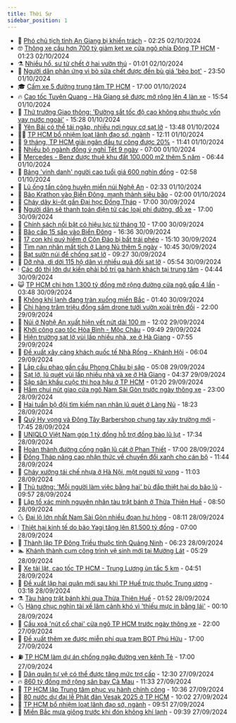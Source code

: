 ```yaml
---
title: Thời Sự
sidebar_position: 1
---
```


<!-- vnexpress-thoi-su:START -->
- 🦒 [Phó chủ tịch tỉnh An Giang bị khiển trách](https://vnexpress.net/pho-chu-tich-tinh-an-giang-bi-khien-trach-4799247.html) - 02:25 02/10/2024
- 🤓 [Thông xe cầu hơn 700 tỷ giảm kẹt xe cửa ngõ phía Đông TP HCM](https://vnexpress.net/thong-xe-cau-hon-700-ty-giam-ket-xe-cua-ngo-phia-dong-tp-hcm-4799206.html) - 01:23 02/10/2024
- ⚗️ [Nhiều hổ, sư tử chết ở hai vườn thú](https://vnexpress.net/nhieu-ho-su-tu-chet-o-hai-vuon-thu-4799111.html) - 01:01 02/10/2024
- 🌊 [Người dân phản ứng vì bò sữa chết được đền bù giá &#39;bèo bọt&#39;](https://vnexpress.net/nguoi-dan-phan-ung-vi-bo-sua-chet-duoc-den-bu-gia-beo-bot-4799087.html) - 23:50 01/10/2024
- 🎓 [Cấm xe 5 đường trung tâm TP HCM](https://vnexpress.net/cam-xe-5-duong-trung-tam-tp-hcm-4798545.html) - 17:00 01/10/2024
- 🔥 [Cao tốc Tuyên Quang - Hà Giang sẽ được mở rộng lên 4 làn xe](https://vnexpress.net/cao-toc-tuyen-quang-ha-giang-se-duoc-mo-rong-len-4-lan-xe-4799146.html) - 15:54 01/10/2024
- 🦏 [Thứ trưởng Giao thông: &#39;Đường sắt tốc độ cao không phụ thuộc vốn vay nước ngoài&#39;](https://vnexpress.net/thu-truong-giao-thong-duong-sat-toc-do-cao-khong-phu-thuoc-von-vay-nuoc-ngoai-4799119.html) - 15:28 01/10/2024
- 👺 [Yên Bái có thể tái ngập, nhiều nơi nguy cơ sạt lở](https://vnexpress.net/yen-bai-co-the-tai-ngap-nhieu-noi-nguy-co-sat-lo-4799120.html) - 13:48 01/10/2024
- 🧑‍🏫 [TP HCM bổ nhiệm loạt lãnh đạo sở, ngành](https://vnexpress.net/tp-hcm-bo-nhiem-loat-lanh-dao-so-nganh-4799115.html) - 12:11 01/10/2024
- 🚦 [9 tháng, TP HCM giải ngân đầu tư công được 20%](https://vnexpress.net/9-thang-tp-hcm-giai-ngan-dau-tu-cong-duoc-20-4799110.html) - 11:41 01/10/2024
- 🎉 [Nhiều bộ ngành đồng ý nghỉ Tết 9 ngày](https://vnexpress.net/nhieu-bo-nganh-dong-y-nghi-tet-9-ngay-4798732.html) - 07:00 01/10/2024
- 🦒 [Mercedes - Benz được thuê khu đất 100.000 m2 thêm 5 năm](https://vnexpress.net/mercedes-benz-duoc-thue-khu-dat-100-000-m2-them-5-nam-4798960.html) - 06:44 01/10/2024
- 🤗 [Bảng &#39;vinh danh&#39; người cao tuổi giá 600 nghìn đồng](https://vnexpress.net/bang-vinh-danh-nguoi-cao-tuoi-gia-600-nghin-dong-4798608.html) - 02:58 01/10/2024
- 💼 [Lũ ống tấn công huyện miền núi Nghệ An](https://vnexpress.net/lu-ong-tan-cong-huyen-mien-nui-nghe-an-4798770.html) - 02:33 01/10/2024
- 🤩 [Bão Krathon vào Biển Đông, mạnh thành siêu bão](https://vnexpress.net/bao-krathon-vao-bien-dong-manh-thanh-sieu-bao-4798769.html) - 02:00 01/10/2024
- 🤡 [Cháy dãy ki-ốt gần Đại học Đồng Tháp](https://vnexpress.net/chay-day-ki-ot-gan-dai-hoc-dong-thap-4798706.html) - 17:00 30/09/2024
- 💯 [Người dân sẽ thanh toán điện tử các loại phí đường, đỗ xe](https://vnexpress.net/nguoi-dan-se-thanh-toan-dien-tu-cac-loai-phi-duong-do-xe-4798681.html) - 17:00 30/09/2024
- 👺 [Chính sách nổi bật có hiệu lực từ tháng 10](https://vnexpress.net/chinh-sach-noi-bat-co-hieu-luc-tu-thang-10-4798217.html) - 17:00 30/09/2024
- 🌮 [Bão cấp 15 sắp vào Biển Đông](https://vnexpress.net/bao-cap-15-sap-vao-bien-dong-4798702.html) - 16:36 30/09/2024
- 🥸 [17 con khỉ quý hiếm ở Côn Đảo bị bắt trái phép](https://vnexpress.net/khi-duoi-dai-con-dao-4798695.html) - 15:10 30/09/2024
- 🐻 [Tìm nạn nhân mất tích ở Làng Nủ thêm 5 ngày](https://vnexpress.net/tim-nan-nhan-mat-tich-o-lang-nu-them-5-ngay-4798632.html) - 10:45 30/09/2024
- 👀 [Bạt sườn núi để chống sạt lở](https://vnexpress.net/bat-suon-nui-de-chong-sat-lo-4798555.html) - 09:27 30/09/2024
- 🤔 [Dỡ nhà, di dời 115 hộ dân vì nhiều quả đồi sạt lở](https://vnexpress.net/do-nha-di-doi-115-ho-dan-vi-nhieu-qua-doi-sat-lo-4798481.html) - 05:54 30/09/2024
- 🕯 [Các đô thị lớn dự kiến phải bố trí ga hành khách tại trung tâm](https://vnexpress.net/cac-do-thi-lon-du-kien-phai-bo-tri-ga-hanh-khach-tai-trung-tam-4797668.html) - 04:44 30/09/2024
- 😺 [TP HCM chi hơn 1.300 tỷ đồng mở rộng đường cửa ngõ gấp 4 lần](https://vnexpress.net/tp-hcm-chi-hon-1-300-ty-dong-mo-rong-duong-cua-ngo-gap-4-lan-4798460.html) - 03:48 30/09/2024
- 🦆 [Không khí lạnh đang tràn xuống miền Bắc](https://vnexpress.net/khong-khi-lanh-dang-tran-xuong-mien-bac-4798368.html) - 01:40 30/09/2024
- 🧰 [Chi hàng trăm triệu đồng sắm drone tưới vườn xoài trên đồi](https://vnexpress.net/chi-hang-tram-trieu-dong-sam-drone-tuoi-vuon-xoai-tren-doi-4797050.html) - 22:00 29/09/2024
- 🦍 [Núi ở Nghệ An xuất hiện vết nứt dài 100 m](https://vnexpress.net/nui-o-nghe-an-xuat-hien-vet-nut-dai-100-m-4798278.html) - 12:02 29/09/2024
- 🧰 [Khởi công cao tốc Hòa Bình - Mộc Châu](https://vnexpress.net/khoi-cong-cao-toc-hoa-binh-moc-chau-4798248.html) - 09:49 29/09/2024
- 💃 [Hiện trường sạt lở vùi lấp nhiều nhà, xe ở Hà Giang](https://vnexpress.net/hien-truong-sat-lo-vui-lap-nhieu-nha-xe-o-ha-giang-4798232.html) - 07:55 29/09/2024
- 🧰 [Đề xuất xây cảng khách quốc tế Nhà Rồng - Khánh Hội](https://vnexpress.net/de-xuat-xay-cang-khach-quoc-te-nha-rong-khanh-hoi-4798223.html) - 06:04 29/09/2024
- 🚀 [Lắp cầu phao gần cầu Phong Châu bị sập](https://vnexpress.net/lap-cau-phao-gan-cau-phong-chau-bi-sap-4798189.html) - 05:08 29/09/2024
- 🎊 [Sạt lở, lũ quét vùi lấp nhiều nhà và xe ở Hà Giang](https://vnexpress.net/sat-lo-lu-quet-vui-lap-nhieu-nha-va-xe-o-ha-giang-4798213.html) - 04:37 29/09/2024
- 🤭 [Sập sân khấu cuộc thi hoa hậu ở TP HCM](https://vnexpress.net/sap-san-khau-cuoc-thi-hoa-hau-o-tp-hcm-4798164.html) - 01:20 29/09/2024
- 🤗 [Hầm chui nút giao cửa ngõ Nam Sài Gòn trước ngày thông xe](https://vnexpress.net/ham-chui-nut-giao-cua-ngo-nam-sai-gon-truoc-ngay-thong-xe-4798047.html) - 23:00 28/09/2024
- 🌈 [Hai tuần bộ đội tìm kiếm nạn nhân lũ quét ở Làng Nủ](https://vnexpress.net/hai-tuan-bo-doi-tim-kiem-nan-nhan-lu-quet-o-lang-nu-4798104.html) - 18:23 28/09/2024
- 🦣 [Quỹ Hy vọng và Đông Tây Barbershop chung tay xây trường mới](https://vnexpress.net/quy-hy-vong-va-dong-tay-barbershop-chung-tay-xay-truong-moi-4796908.html) - 17:45 28/09/2024
- 🎡 [UNIQLO Việt Nam góp 1 tỷ đồng hỗ trợ đồng bào lũ lụt](https://vnexpress.net/uniqlo-viet-nam-gop-1-ty-dong-ho-tro-dong-bao-lu-lut-4797997.html) - 17:34 28/09/2024
- 🦏 [Hoàn thành đường cống ngăn lũ cát ở Phan Thiết](https://vnexpress.net/hoan-thanh-duong-cong-ngan-lu-cat-o-phan-thiet-4798023.html) - 17:00 28/09/2024
- 🎊 [Đồng Tháp nâng cao nhận thức về chuyển đổi xanh cho cán bộ](https://vnexpress.net/dong-thap-nang-cao-nhan-thuc-ve-chuyen-doi-xanh-cho-can-bo-4798084.html) - 11:44 28/09/2024
- 🫶 [Cháy xưởng tái chế nhựa ở Hà Nội, một người tử vong](https://vnexpress.net/chay-xuong-tai-che-nhua-o-ha-noi-mot-nguoi-tu-vong-4798100.html) - 11:03 28/09/2024
- 🤔 [Thủ tướng: &#39;Mỗi người làm việc bằng hai&#39; bù đắp thiệt hại do bão lũ](https://vnexpress.net/thu-tuong-moi-nguoi-lam-viec-bang-hai-bu-dap-thiet-hai-do-bao-lu-4798064.html) - 09:57 28/09/2024
- 🤠 [Lập tổ xác minh nguyên nhân tàu trật bánh ở Thừa Thiên Huế](https://vnexpress.net/lap-to-xac-minh-nguyen-nhan-tau-trat-banh-o-thua-thien-hue-4798007.html) - 08:50 28/09/2024
- 🌜 [Đại lộ lớn nhất Nam Sài Gòn nhiều đoạn hư hỏng](https://vnexpress.net/dai-lo-lon-nhat-nam-sai-gon-nhieu-doan-hu-hong-4798051.html) - 08:11 28/09/2024
- 🕯 [Thiệt hại kinh tế do bão Yagi tăng lên 81.500 tỷ đồng](https://vnexpress.net/thiet-hai-kinh-te-do-bao-yagi-tang-len-81-500-ty-dong-4798004.html) - 07:00 28/09/2024
- 🤔 [Thành lập TP Đông Triều thuộc tỉnh Quảng Ninh](https://vnexpress.net/thanh-lap-tp-dong-trieu-thuoc-tinh-quang-ninh-4797990.html) - 06:23 28/09/2024
- 🏊 [Khánh thành cụm công trình vệ sinh mới tại Mường Lát](https://vnexpress.net/khanh-thanh-cum-cong-trinh-ve-sinh-moi-tai-muong-lat-4797994.html) - 05:29 28/09/2024
- 🌮 [Xe tải lật, cao tốc TP HCM - Trung Lương ùn tắc 5 km](https://vnexpress.net/xe-tai-lat-cao-toc-tp-hcm-trung-luong-un-tac-5-km-4798020.html) - 04:51 28/09/2024
- 🫣 [Đề xuất lập hai quận mới sau khi TP Huế trực thuộc Trung ương](https://vnexpress.net/de-xuat-lap-hai-quan-moi-sau-khi-tp-hue-truc-thuoc-trung-uong-4797954.html) - 03:18 28/09/2024
- ⚗️ [Tàu hàng trật bánh khi qua Thừa Thiên Huế](https://vnexpress.net/tau-hang-trat-banh-khi-qua-thua-thien-hue-4797957.html) - 01:52 28/09/2024
- 🌜 [Hàng chục nghìn tài xế lâm cảnh khó vì &#39;thiếu mực in bằng lái&#39;](https://vnexpress.net/hang-chuc-nghin-tai-xe-lam-canh-kho-vi-thieu-muc-in-bang-lai-4797798.html) - 00:10 28/09/2024
- 🌁 [Cầu xoá &#39;nút cổ chai&#39; cửa ngõ TP HCM trước ngày thông xe](https://vnexpress.net/cau-xoa-nut-co-chai-cua-ngo-tp-hcm-truoc-ngay-thong-xe-4797833.html) - 22:00 27/09/2024
- 🐲 [Đề xuất thêm xe được miễn phí qua trạm BOT Phú Hữu](https://vnexpress.net/de-xuat-them-xe-duoc-mien-phi-qua-tram-bot-phu-huu-4797877.html) - 17:00 27/09/2024
- ⛽️ [TP HCM làm dự án chống ngập đường ven kênh Tẻ](https://vnexpress.net/tp-hcm-lam-du-an-chong-ngap-duong-ven-kenh-te-4797840.html) - 17:00 27/09/2024
- 🗽 [Dân quân tự vệ có thể được tăng mức trợ cấp](https://vnexpress.net/dan-quan-tu-ve-co-the-duoc-tang-muc-tro-cap-4797841.html) - 12:30 27/09/2024
- 🔥 [860 tỷ đồng mở rộng sân bay Cà Mau](https://vnexpress.net/860-ty-dong-mo-rong-san-bay-ca-mau-4797846.html) - 11:33 27/09/2024
- 💯 [TP HCM lập Trung tâm phục vụ hành chính công](https://vnexpress.net/tp-hcm-lap-trung-tam-phuc-vu-hanh-chinh-cong-4797676.html) - 10:36 27/09/2024
- 🦆 [80 nước dự đại lễ Phật đản Vesak 2025 ở TP HCM](https://vnexpress.net/80-nuoc-du-dai-le-phat-dan-vesak-2025-o-tp-hcm-4797829.html) - 10:02 27/09/2024
- 🫣 [TP HCM bổ nhiệm loạt lãnh đạo sở, ngành](https://vnexpress.net/tp-hcm-bo-nhiem-loat-lanh-dao-so-nganh-4797824.html) - 09:51 27/09/2024
- 🤡 [Miền Bắc mưa giông trước khi đón không khí lạnh](https://vnexpress.net/mien-bac-mua-giong-truoc-khi-don-khong-khi-lanh-4797803.html) - 09:39 27/09/2024<!-- vnexpress-thoi-su:END -->